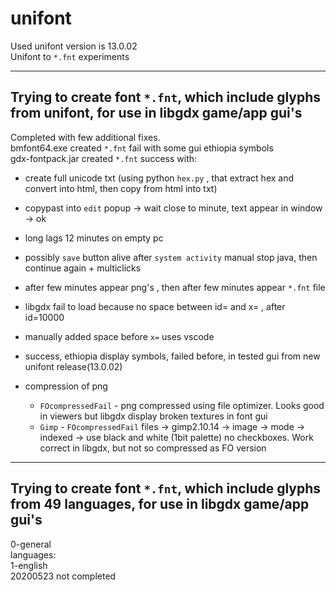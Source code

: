 # unifont  
Used unifont version is 13.0.02  
Unifont to `*.fnt` experiments  

---
## Trying to create font `*.fnt`, which include glyphs from unifont, for use in libgdx game/app gui's  
Completed with few additional fixes.  
bmfont64.exe created `*.fnt` fail with some gui ethiopia symbols  
gdx-fontpack.jar created `*.fnt` success with:  
- create full unicode txt (using python `hex.py` , that extract hex and convert into html, then copy from html into txt)
- copypast into `edit` popup -> wait close to minute, text appear in window -> ok
- long lags 12 minutes on empty pc
- possibly `save` button alive after `system activity` manual stop java, then continue again + multiclicks
- after few minutes appear png's , then after few minutes appear `*.fnt` file
- libgdx fail to load because no space between id= and x= , after id=10000
- manually added space before `x=` uses vscode
- success, ethiopia display symbols, failed before, in tested gui from new unifont release(13.0.02)
- compression of png  

  - `FOcompressedFail` - png compressed using file optimizer. Looks good in viewers but libgdx display broken textures in font gui  
  - `Gimp` - `FOcompressedFail` files -> gimp2.10.14 -> image -> mode -> indexed -> use black and white (1bit palette) no checkboxes. Work correct in libgdx, but not so compressed as FO version  

---
## Trying to create font `*.fnt`, which include glyphs from 49 languages, for use in libgdx game/app gui's  
0-general  
languages:  
1-english  
20200523 not completed